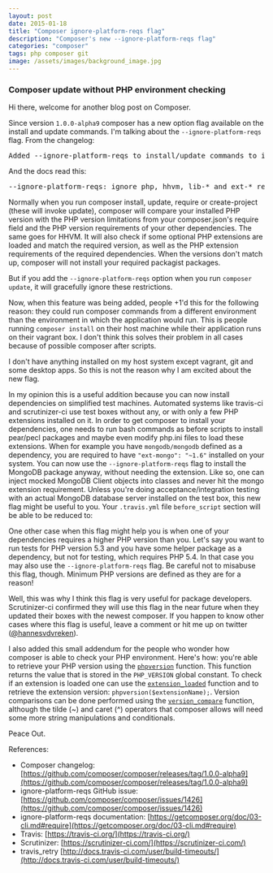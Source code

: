 ```yaml
---
layout: post
date: 2015-01-18
title: "Composer ignore-platform-reqs flag"
description: "Composer's new --ignore-platform-reqs flag"
categories: "composer"
tags: php composer git
image: /assets/images/background_image.jpg
---
```



### Composer update without PHP environment checking

Hi there, welcome for another blog post on Composer.

Since version `1.0.0-alpha9` composer has a new option flag available on the install and update commands. I'm talking about the `--ignore-platform-reqs` flag. From the changelog:

<pre>
Added --ignore-platform-reqs to install/update commands to install even if you are missing a php extension or have an invalid php version.
</pre>

And the docs read this:

<pre>
--ignore-platform-reqs: ignore php, hhvm, lib-* and ext-* requirements and force the installation even if the local machine does not fulfill these.
</pre>

Normally when you run composer install, update, require or create-project (these will invoke update), composer will compare your installed PHP version with the PHP version limitations from your composer.json's require field and the PHP version requirements of your other dependencies. The same goes for HHVM. It will also check if some optional PHP extensions are loaded and match the required version, as well as the PHP extension requirements of the required dependencies. When the versions don't match up, composer will not install your required packagist packages.

But if you add the `--ignore-platform-reqs` option when you run `composer update`, it will gracefully ignore these restrictions.

Now, when this feature was being added, people +1'd this for the following reason: they could run composer commands from a different environment than the environment in which the application would run. This is people running `composer install` on their host machine while their application runs on their vagrant box. I don't think this solves their problem in all cases because of possible composer after scripts.

I don't have anything installed on my host system except vagrant, git and some desktop apps. So this is not the reason why I am excited about the new flag.

In my opinion this is a useful addition because you can now install dependencies on simplified test machines. Automated systems like travis-ci and scrutinizer-ci use test boxes without any, or with only a few PHP extensions installed on it. In order to get composer to install your dependencies, one needs to run bash commands as before scripts to install pear/pecl packages and maybe even modify php.ini files to load these extensions. When for example you have `mongodb/mongodb` defined as a dependency, you are required to have `"ext-mongo": "~1.6"` installed on your system. You can now use the `--ignore-platform-reqs` flag to install the MongoDB package anyway, without needing the extension. Like so, one can inject mocked MongoDB Client objects into classes and never hit the mongo extension requirement. Unless you're doing acceptance/integration testing with an actual MongoDB database server installed on the test box, this new flag might be useful to you. Your `.travis.yml` file `before_script` section will be able to be reduced to:

<script src="https://gist.github.com/hannesvdvreken/b01bcab4022852809037.js"></script>

One other case when this flag might help you is when one of your dependencies requires a higher PHP version than you. Let's say you want to run tests for PHP version 5.3 and you have some helper package as a dependency, but not for testing, which requires PHP 5.4. In that case you may also use the `--ignore-platform-reqs` flag. Be careful not to misabuse this flag, though. Minimum PHP versions are defined as they are for a reason!

Well, this was why I think this flag is very useful for package developers. Scrutinizer-ci confirmed they will use this flag in the near future when they updated their boxes with the newest composer. If you happen to know other cases where this flag is useful, leave a comment or hit me up on twitter ([@hannesvdvreken](https://twitter.com/hannesvdvreken)).

I also added this small addendum for the people who wonder how composer is able to check your PHP environment. Here's how: you're able to retrieve your PHP version using the [`phpversion`](http://php.net/manual/en/function.phpversion.php) function. This function returns the value that is stored in the `PHP_VERSION` global constant. To check if an extension is loaded one can use the [`extension_loaded`](http://php.net/manual/en/function.extension-loaded.php) function and to retrieve the extension version: `phpversion($extensionName);`. Version comparisons can be done performed using the [`version_compare`](http://php.net/manual/en/function.version-compare.php) function, although the tilde (~) and caret (^) operators that composer allows will need some more string manipulations and conditionals.

Peace Out.

References:

- Composer changelog: [https://github.com/composer/composer/releases/tag/1.0.0-alpha9](https://github.com/composer/composer/releases/tag/1.0.0-alpha9)
- ignore-platform-reqs GitHub issue: [https://github.com/composer/composer/issues/1426](https://github.com/composer/composer/issues/1426)
- ignore-platform-reqs documentation: [https://getcomposer.org/doc/03-cli.md#require](https://getcomposer.org/doc/03-cli.md#require)
- Travis: [https://travis-ci.org/](https://travis-ci.org/)
- Scrutinizer: [https://scrutinizer-ci.com/](https://scrutinizer-ci.com/)
- travis_retry [http://docs.travis-ci.com/user/build-timeouts/](http://docs.travis-ci.com/user/build-timeouts/)
